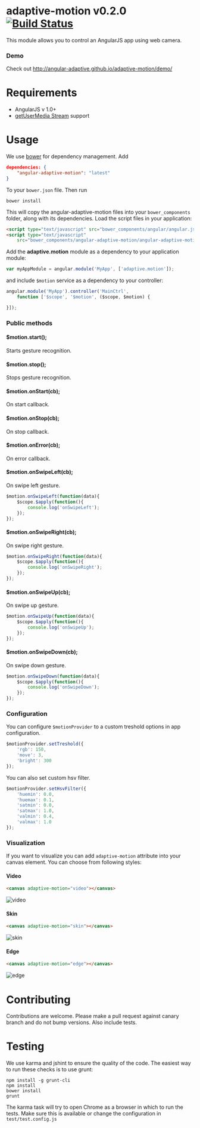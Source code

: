 # adaptive-motion v0.2.0 [![Build Status](https://travis-ci.org/angular-adaptive/adaptive-motion.png?branch=master)](https://travis-ci.org/angular-adaptive/adaptive-motion)

This module allows you to control an AngularJS app using web camera.

### Demo

Check out http://angular-adaptive.github.io/adaptive-motion/demo/

# Requirements

- AngularJS v 1.0+
- [getUserMedia Stream](http://caniuse.com/#feat=stream) support

# Usage

We use [bower](http://twitter.github.com/bower/) for dependency management. Add

```json
dependencies: {
    "angular-adaptive-motion": "latest"
}
```

To your `bower.json` file. Then run

    bower install

This will copy the angular-adaptive-motion files into your `bower_components` folder, along with its dependencies. Load the script files in your application:

```html
<script type="text/javascript" src="bower_components/angular/angular.js"></script>
<script type="text/javascript"
    src="bower_components/angular-adaptive-motion/angular-adaptive-motion.js"></script>
```

Add the **adaptive.motion** module as a dependency to your application module:

```js
var myAppModule = angular.module('MyApp', ['adaptive.motion']);
```

and include `$motion` service as a dependency to your controller:

```js
angular.module('MyApp').controller('MainCtrl', 
    function ['$scope', '$motion', ($scope, $motion) {

}]);
```

### Public methods

#### $motion.start();
Starts gesture recognition.

#### $motion.stop();
Stops gesture recognition.

#### $motion.onStart(cb);
On start callback.

#### $motion.onStop(cb);
On stop callback.

#### $motion.onError(cb);
On error callback.

#### $motion.onSwipeLeft(cb);
On swipe left gesture.
```js
$motion.onSwipeLeft(function(data){
    $scope.$apply(function(){
        console.log('onSwipeLeft');
    });
});
```

#### $motion.onSwipeRight(cb);
On swipe right gesture.
```js
$motion.onSwipeRight(function(data){
    $scope.$apply(function(){
        console.log('onSwipeRight');
    });
});
```

#### $motion.onSwipeUp(cb);
On swipe up gesture.
```js
$motion.onSwipeUp(function(data){
    $scope.$apply(function(){
        console.log('onSwipeUp');
    });
});
```

#### $motion.onSwipeDown(cb);
On swipe down gesture.
```js
$motion.onSwipeDown(function(data){
    $scope.$apply(function(){
        console.log('onSwipeDown');
    });
});
```


### Configuration

You can configure `$motionProvider` to a custom treshold options in app configuration.

```js
$motionProvider.setTreshold({
    'rgb': 150,
    'move': 3,
    'bright': 300
});
```

You can also set custom hsv filter.

```js
$motionProvider.setHsvFilter({
    'huemin': 0.0,
    'huemax': 0.1,
    'satmin': 0.0,
    'satmax': 1.0,
    'valmin': 0.4,
    'valmax': 1.0
});
```

### Visualization

If you want to visualize you can add `adaptive-motion` attribute into your canvas element. 
You can choose from following styles:


#### Video

```html
<canvas adaptive-motion="video"></canvas>
```

![video](https://raw.github.com/angular-adaptive/adaptive-motion/canary/screens/video.png)

#### Skin

```html
<canvas adaptive-motion="skin"></canvas>
```

![skin](https://raw.github.com/angular-adaptive/adaptive-motion/canary/screens/skin.png)

#### Edge

```html
<canvas adaptive-motion="edge"></canvas>
```

![edge](https://raw.github.com/angular-adaptive/adaptive-motion/canary/screens/edges.png)
    
# Contributing

Contributions are welcome. Please make a pull request against canary branch and do not bump versions. Also include tests.

# Testing

We use karma and jshint to ensure the quality of the code. The easiest way to run these checks is to use grunt:

    npm install -g grunt-cli
    npm install
    bower install
    grunt

The karma task will try to open Chrome as a browser in which to run the tests. Make sure this is available or change the configuration in `test/test.config.js` 